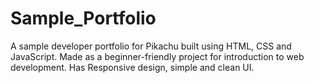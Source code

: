 # Sample_Portfolio
A sample developer portfolio for Pikachu built using HTML, CSS and JavaScript.
Made as a beginner-friendly project for introduction to web development.
Has Responsive design, simple and clean UI.